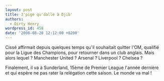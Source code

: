 ```yaml
---
layout: post
title: J'pige qu'dalle à Djib'
authors:
  - Dirty Henry
wordpress_id: 458
date: '2008-08-20 12:12:00 +0200'
---
```

Cissé affirmait depuis quelques temps qu'il souhaitait quitter l'OM, qualifié pour la Ligue des Champions, pour retourner dans un club anglais. Mais alors lequel ? Manchester United ? Arsenal ? Liverpool ? Chelsea ? 

Finalement, il va à Sunderland, 15ème de Premier League l'année dernière et qui espère ne pas rater la relégation cette saison. Le monde va mal !
